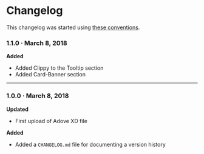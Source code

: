 # Changelog

This changelog was started using [these conventions](http://keepachangelog.com/).

### 1.1.0 · March 8, 2018
**Added**
* Added Clippy to the Tooltip section
* Added Card-Banner section

*****

### 1.0.0 · March 8, 2018
**Updated**
* First upload of Adove XD file

**Added**
* Added a `CHANGELOG.md` file for documenting a version history
